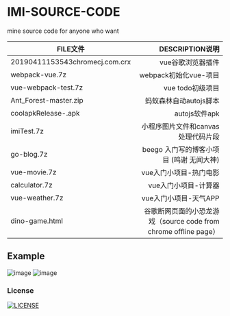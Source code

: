 # IMI-SOURCE-CODE
 mine source code  for anyone who want
 
|  FILE文件 | DESCRIPTION说明   | 
| -----  | -------:         |
| 20190411153543chromecj.com.crx     | vue谷歌浏览器插件 |   
| webpack-vue.7z            |   webpack初始化vue-项目   |
| vue-webpack-test.7z       |    vue todo初级项目    |  
| Ant_Forest-master.zip     |    蚂蚁森林自动autojs脚本    |  
| coolapkRelease-.apk       |    autojs软件apk     |
| imiTest.7z       |        小程序图片文件和canvas处理代码片段     |
| go-blog.7z       |        beego 入门写的博客小项目 (鸣谢 无闻大神)                 | 
| vue-movie.7z     |        vue入门小项目-热门电影                 | 
| calculator.7z    |        vue入门小项目-计算器                 | 
| vue-weather.7z   |        vue入门小项目-天气APP            | 
|dino-game.html    |     谷歌断网页面的小恐龙游戏（source code from chrome offline page）
 
## Example
![image](https://raw.githubusercontent.com/SSSDNSY/IMI-SOURCE-CODE/master/QQ%E6%88%AA%E5%9B%BE20200711172422.png)
![image](https://raw.githubusercontent.com/SSSDNSY/IMI-SOURCE-CODE/master/QQ%E6%88%AA%E5%9B%BE20200711172431.png)

### License
[![LICENSE](https://img.shields.io/badge/license-NPL%20(The%20996%20Prohibited%20License)-blue.svg)](https://github.com/Ezoio/jigsaw/blob/master/LICENSE)

